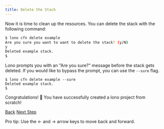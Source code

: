 ```yaml
---
title: Delete the Stack
---
```


Now it is time to clean up the resources.  You can delete the stack with the following command:

```sh
$ lono cfn delete example
Are you sure you want to want to delete the stack? (y/N)
y
Deleted example stack.
$
```

Lono prompts you with an "Are you sure?" message before the stack gets deleted.  If you would like to bypass the prompt, you can use the `--sure` flag.

```
$ lono cfn delete example --sure
Deleted example stack.
$
```

Congratulations! 🎉 You have successfully created a lono project from scratch!

<a id="prev" class="btn btn-basic" href="{% link _docs/tutorial-cfn-preview.md %}">Back</a>
<a id="next" class="btn btn-primary" href="{% link _docs/tutorial-new.md %}">Next Step</a>
<p class="keyboard-tip">Pro tip: Use the <- and -> arrow keys to move back and forward.</p>

